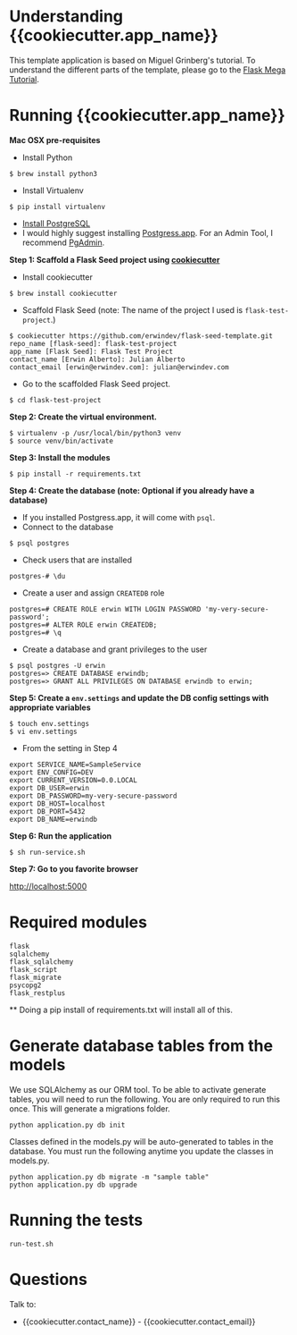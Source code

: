 # Understanding {{cookiecutter.app_name}}

This template application is based on Miguel Grinberg's tutorial.  To understand the different parts of the template, please go to the [Flask Mega Tutorial](https://blog.miguelgrinberg.com/post/the-flask-mega-tutorial-part-i-hello-world).

# Running {{cookiecutter.app_name}}

**Mac OSX pre-requisites**

* Install Python
```
$ brew install python3
```
* Install Virtualenv
```
$ pip install virtualenv
```
* [Install PostgreSQL](https://wiki.postgresql.org/wiki/Detailed_installation_guides)
* I would highly suggest installing [Postgress.app](https://postgresapp.com/).  For an Admin Tool, I recommend [PgAdmin](https://www.pgadmin.org/).

**Step 1: Scaffold a Flask Seed project using [cookiecutter](https://cookiecutter-pypackage.readthedocs.io/en/latest/)**
* Install cookiecutter
```
$ brew install cookiecutter
```
* Scaffold Flask Seed (note: The name of the project I used is `flask-test-project`.)
```
$ cookiecutter https://github.com/erwindev/flask-seed-template.git  
repo_name [flask-seed]: flask-test-project
app_name [Flask Seed]: Flask Test Project
contact_name [Erwin Alberto]: Julian Alberto
contact_email [erwin@erwindev.com]: julian@erwindev.com

```
* Go to the scaffolded Flask Seed project.
```
$ cd flask-test-project
```
**Step 2: Create the virtual environment.**  
```
$ virtualenv -p /usr/local/bin/python3 venv
$ source venv/bin/activate
```
**Step 3: Install the modules**
```
$ pip install -r requirements.txt
```
**Step 4: Create the database (note: Optional if you already have a database)**
* If you installed Postgress.app, it will come with `psql`.
* Connect to the database
```
$ psql postgres
```
* Check users that are installed
```
postgres-# \du
```
* Create a user and assign `CREATEDB` role
```
postgres=# CREATE ROLE erwin WITH LOGIN PASSWORD 'my-very-secure-password';
postgres=# ALTER ROLE erwin CREATEDB;
postgres=# \q

```
* Create a database and grant privileges to the user
```
$ psql postgres -U erwin
postgres=> CREATE DATABASE erwindb;
postgres=> GRANT ALL PRIVILEGES ON DATABASE erwindb to erwin;
```
**Step 5: Create a `env.settings` and update the DB config settings with appropriate variables**  
```
$ touch env.settings
$ vi env.settings
```
* From the setting in Step 4
```
export SERVICE_NAME=SampleService
export ENV_CONFIG=DEV
export CURRENT_VERSION=0.0.LOCAL
export DB_USER=erwin
export DB_PASSWORD=my-very-secure-password
export DB_HOST=localhost
export DB_PORT=5432
export DB_NAME=erwindb
```
**Step 6: Run the application**
```
$ sh run-service.sh
```
**Step 7: Go to you favorite browser**

[http://localhost:5000](http://localhost:5000)

# Required modules
```
flask
sqlalchemy
flask_sqlalchemy
flask_script
flask_migrate
psycopg2
flask_restplus
```
** Doing a pip install of requirements.txt will install all of this.

# Generate database tables from the models
We use SQLAlchemy as our ORM tool.  To be able to activate generate tables, you will need to run the following.  You are only required to run this once.  This will generate a migrations folder.

```
python application.py db init
```

Classes defined in the models.py will be auto-generated to tables in the database.  You must run the following anytime you update the classes in models.py.
```
python application.py db migrate -m "sample table"
python application.py db upgrade
```

# Running the tests
```
run-test.sh
```

# Questions
Talk to:

* {{cookiecutter.contact_name}} - {{cookiecutter.contact_email}}

